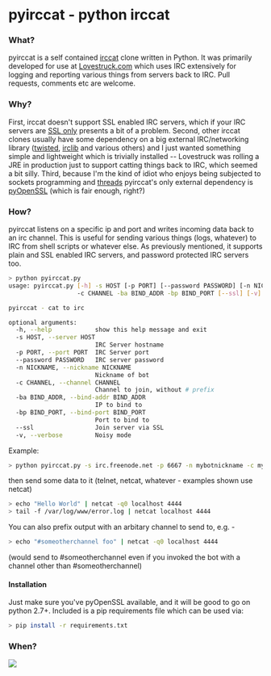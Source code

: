 pyirccat - python irccat
========

### What?

pyirccat is a self contained <a href="https://github.com/RJ/irccat">irccat</a> clone written in Python. It was primarily developed for use at <a href="http://www.lovestruck.com/">Lovestruck.com</a> which uses IRC extensively for logging and reporting various things from servers back to IRC. Pull requests, comments etc are welcome.

### Why?

First, irccat doesn't support SSL enabled IRC servers, which if your IRC servers are <a href="http://i.imgur.com/Wr6Sh6S.png">SSL only</a> presents a bit of a problem. Second, other irccat clones usually have some dependency on a big external IRC/networking library (<a href="https://twistedmatrix.com/trac/">twisted</a>, <a href="http://python-irclib.sourceforge.net/">irclib</a> and various others) and I just wanted something simple and lightweight which is trivially installed -- Lovestruck was rolling a JRE in production just to support catting things back to IRC, which seemed a bit silly. Third, because I'm the kind of idiot who enjoys being subjected to sockets programming and <a href="https://twitter.com/davidlohr/status/288786300067270656">threads</a>
pyirccat's only external dependency is <a href="https://github.com/pyca/pyopenssl">pyOpenSSL</a> (which is fair enough, right?)

### How?

pyirccat listens on a specific ip and port and writes incoming data back to an irc channel. This is useful for sending various things (logs, whatever) to IRC from shell scripts or whatever else. As previously mentioned, it supports plain and SSL enabled IRC servers, and password protected IRC servers too.

```bash
> python pyirccat.py
usage: pyirccat.py [-h] -s HOST [-p PORT] [--password PASSWORD] [-n NICKNAME]
                   -c CHANNEL -ba BIND_ADDR -bp BIND_PORT [--ssl] [-v]

pyirccat - cat to irc

optional arguments:
  -h, --help            show this help message and exit
  -s HOST, --server HOST
                        IRC Server hostname
  -p PORT, --port PORT  IRC Server port
  --password PASSWORD   IRC server password
  -n NICKNAME, --nickname NICKNAME
                        Nickname of bot
  -c CHANNEL, --channel CHANNEL
                        Channel to join, without # prefix
  -ba BIND_ADDR, --bind-addr BIND_ADDR
                        IP to bind to
  -bp BIND_PORT, --bind-port BIND_PORT
                        Port to bind to
  --ssl                 Join server via SSL
  -v, --verbose         Noisy mode
```

Example:

```bash
> python pyirccat.py -s irc.freenode.net -p 6667 -n mybotnickname -c mychannel -ba 0.0.0.0 -bp 4444
```

then send some data to it (telnet, netcat, whatever - examples shown use netcat)

```bash
> echo "Hello World" | netcat -q0 localhost 4444
> tail -f /var/log/www/error.log | netcat localhost 4444
```

You can also prefix output with an arbitary channel to send to, e.g. -

```bash
> echo "#someotherchannel foo" | netcat -q0 localhost 4444
```

(would send to #someotherchannel even if you invoked the bot with a channel other than #someotherchannel)

#### Installation

Just make sure you've pyOpenSSL available, and it will be good to go on python 2.7+. Included is a pip requirements file which can be used via:

```bash
> pip install -r requirements.txt
```


### When?

<img src="http://i.imgur.com/G2lAe1I.jpg">
